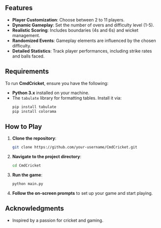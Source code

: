 ## Features
- **Player Customization**: Choose between 2 to 11 players.
- **Dynamic Gameplay**: Set the number of overs and difficulty level (1-5).
- **Realistic Scoring**: Includes boundaries (4s and 6s) and wicket management.
- **Randomized Events**: Gameplay elements are influenced by the chosen difficulty.
- **Detailed Statistics**: Track player performances, including strike rates and balls faced.

## Requirements
To run **CmdCricket**, ensure you have the following:
- **Python 3.x** installed on your machine.
- The `tabulate` library for formatting tables. Install it via:
  ```bash
  pip install tabulate
  pip install colorama
  
## How to Play

1. **Clone the repository**:
   ```bash
   git clone https://github.com/your-username/CmdCricket.git
   ```

2. **Navigate to the project directory**:
   ```bash
   cd CmdCricket
   ```

3. **Run the game**:
   ```bash
   python main.py
   ```

4. **Follow the on-screen prompts** to set up your game and start playing.

## Acknowledgments

- Inspired by a passion for cricket and gaming.
